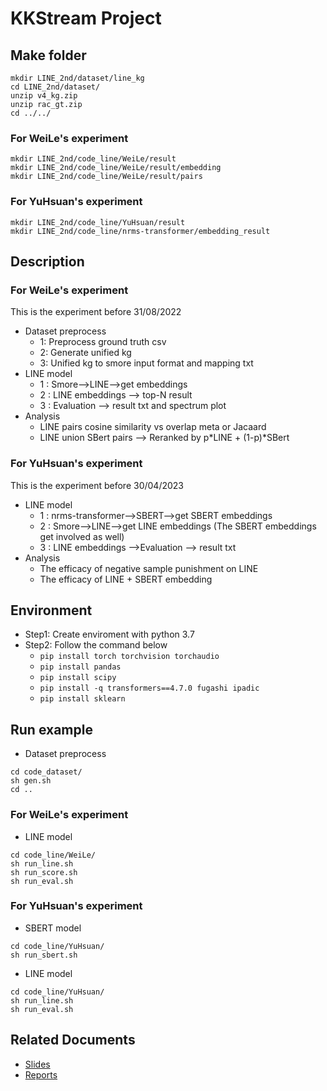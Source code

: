 # KKStream Project 
## Make folder
```
mkdir LINE_2nd/dataset/line_kg
cd LINE_2nd/dataset/
unzip v4_kg.zip
unzip rac_gt.zip
cd ../../
```
### For WeiLe's experiment
```
mkdir LINE_2nd/code_line/WeiLe/result
mkdir LINE_2nd/code_line/WeiLe/result/embedding
mkdir LINE_2nd/code_line/WeiLe/result/pairs
```
### For YuHsuan's experiment
```
mkdir LINE_2nd/code_line/YuHsuan/result
mkdir LINE_2nd/code_line/nrms-transformer/embedding_result
```

## Description
### For WeiLe's experiment
This is the experiment before 31/08/2022 <br>
* Dataset preprocess 
    * 1: Preprocess ground truth csv
    * 2: Generate unified kg
    * 3: Unified kg to smore input format and mapping txt
* LINE model
    * 1 : Smore-->LINE-->get embeddings
    * 2 : LINE embeddings --> top-N result
    * 3 : Evaluation --> result txt and spectrum plot
* Analysis
    * LINE pairs cosine similarity vs overlap meta or Jacaard
    * LINE union SBert pairs --> Reranked by p*LINE + (1-p)*SBert
### For YuHsuan's experiment
This is the experiment before 30/04/2023 <br>
* LINE model
    * 1 : nrms-transformer-->SBERT-->get SBERT embeddings
    * 2 : Smore-->LINE-->get LINE embeddings (The SBERT embeddings get involved as well)
    * 3 : LINE embeddings -->Evaluation --> result txt
* Analysis
    * The efficacy of negative sample punishment on LINE
    * The efficacy of LINE + SBERT embedding

## Environment
- Step1: Create enviroment with python 3.7
- Step2: Follow the command below 
  - ```pip install torch torchvision torchaudio```
  - ```pip install pandas```
  - ```pip install scipy``` 
  - ```pip install -q transformers==4.7.0 fugashi ipadic```
  - ```pip install sklearn```

## Run example
* Dataset preprocess 
```
cd code_dataset/
sh gen.sh
cd ..
```
### For WeiLe's experiment
* LINE model
```
cd code_line/WeiLe/
sh run_line.sh
sh run_score.sh
sh run_eval.sh
```
### For YuHsuan's experiment
* SBERT model
```
cd code_line/YuHsuan/
sh run_sbert.sh
```
* LINE model
```
cd code_line/YuHsuan/
sh run_line.sh
sh run_eval.sh
```
## Related Documents
* [Slides](https://docs.google.com/presentation/d/1mTO7j8HHy_jf_p1z_BM-y7oEZr6LzpHAJPpv-8MDxFk/edit#slide=id.g218960f85af_1_0)
* [Reports](https://drive.google.com/drive/folders/12v1dc1SHTzzUwGoPuqBF3zFD53B83dOH)

